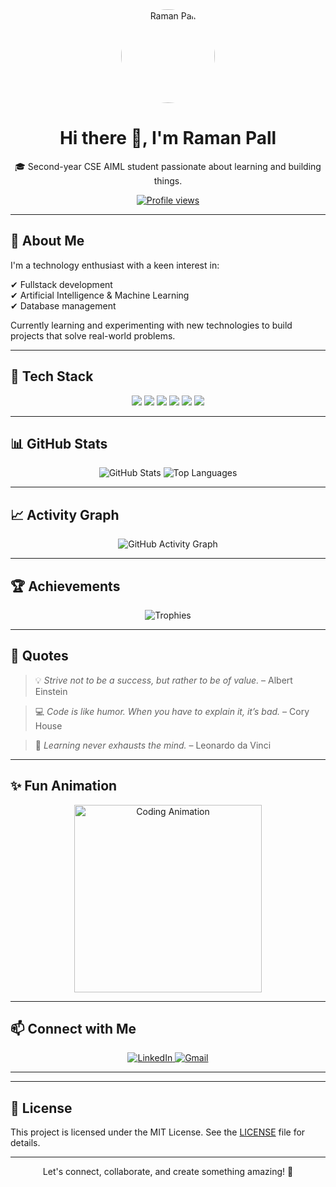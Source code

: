 <div align="center">
  <img src=![bg](https://github.com/user-attachments/assets/62a29c06-a99c-47b4-af5a-26345242a7a3)
 width="150" style="border-radius: 50%;" alt="Raman Pall"/>
  <h1>Hi there 👋, I'm <strong>Raman Pall</strong></h1>
  <p>🎓 Second-year CSE AIML student passionate about learning and building things.</p>
</div>

<div align="center">
  <a href="https://github.com/Raaman0">
    <img src="https://komarev.com/ghpvc/?username=Raaman0&color=blue" alt="Profile views" />
  </a>
</div>

---

## 📖 About Me

I'm a technology enthusiast with a keen interest in:

✔ Fullstack development  
✔ Artificial Intelligence & Machine Learning  
✔ Database management  

Currently learning and experimenting with new technologies to build projects that solve real-world problems.

---

## 🚀 Tech Stack

<div align="center">
  <img src="https://img.shields.io/badge/JavaScript-F7DF1E?style=for-the-badge&logo=javascript&logoColor=black" />
  <img src="https://img.shields.io/badge/Next.js-000000?style=for-the-badge&logo=nextdotjs&logoColor=white" />
  <img src="https://img.shields.io/badge/Python-3776AB?style=for-the-badge&logo=python&logoColor=white" />
  <img src="https://img.shields.io/badge/Node.js-339933?style=for-the-badge&logo=nodedotjs&logoColor=white" />
  <img src="https://img.shields.io/badge/MongoDB-47A248?style=for-the-badge&logo=mongodb&logoColor=white" />
  <img src="https://img.shields.io/badge/Firebase-FFCA28?style=for-the-badge&logo=firebase&logoColor=black" />
</div>

---

## 📊 GitHub Stats

<div align="center">
  <img src="https://github-readme-stats.vercel.app/api?username=Raaman0&show_icons=true&theme=radical" alt="GitHub Stats" />
  <img src="https://github-readme-stats.vercel.app/api/top-langs/?username=Raaman0&layout=compact&theme=radical" alt="Top Languages" />
</div>

---

## 📈 Activity Graph

<div align="center">
  <img src="https://activity-graph.herokuapp.com/graph?username=Raaman0&theme=react-dark" alt="GitHub Activity Graph" />
</div>

---

## 🏆 Achievements

<div align="center">
  <img src="https://github-profile-trophy.vercel.app/?username=Raaman0&theme=onedark" alt="Trophies" />
</div>

---

## 💬 Quotes

> 💡 *Strive not to be a success, but rather to be of value.* – Albert Einstein

> 💻 *Code is like humor. When you have to explain it, it’s bad.* – Cory House

> 🌱 *Learning never exhausts the mind.* – Leonardo da Vinci

---

## ✨ Fun Animation

<div align="center">
  <img src="https://media.giphy.com/media/3oEjI6SIIHBdRxXI40/giphy.gif" width="300" alt="Coding Animation" />
</div>

---

## 📫 Connect with Me

<div align="center">
  <a href="https://www.linkedin.com/in/raman-pall-bb7622210/">
    <img src="https://img.shields.io/badge/LinkedIn-0077B5?style=for-the-badge&logo=linkedin&logoColor=white" alt="LinkedIn" />
  </a>
  <a href="mailto:pallraman41@gmail.com">
    <img src="https://img.shields.io/badge/Gmail-D14836?style=for-the-badge&logo=gmail&logoColor=white" alt="Gmail" />
  </a>
</div>

---


---

## 📜 License

This project is licensed under the MIT License. See the [LICENSE](LICENSE) file for details.

---

<div align="center">
  <p>Let's connect, collaborate, and create something amazing! 🚀</p>
</div>

